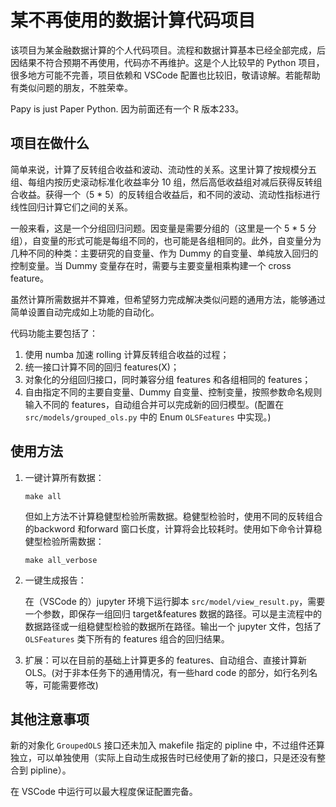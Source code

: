 # 某不再使用的数据计算代码项目

该项目为某金融数据计算的个人代码项目。流程和数据计算基本已经全部完成，后因结果不符合预期不再使用，代码亦不再维护。这是个人比较早的 Python 项目，很多地方可能不完善，项目依赖和 VSCode 配置也比较旧，敬请谅解。若能帮助有类似问题的朋友，不胜荣幸。

Papy is just Paper Python. 因为前面还有一个 R 版本233。

## 项目在做什么

简单来说，计算了反转组合收益和波动、流动性的关系。这里计算了按规模分五组、每组内按历史滚动标准化收益率分 10 组，然后高低收益组对减后获得反转组合收益。获得一个（5 * 5）的反转组合收益后，和不同的波动、流动性指标进行线性回归计算它们之间的关系。

一般来看，这是一个分组回归问题。因变量是需要分组的（这里是一个 5 * 5 分组），自变量的形式可能是每组不同的，也可能是各组相同的。此外，自变量分为几种不同的种类：主要研究的自变量、作为 Dummy 的自变量、单纯放入回归的控制变量。当 Dummy 变量存在时，需要与主要变量相乘构建一个 cross feature。

虽然计算所需数据并不算难，但希望努力完成解决类似问题的通用方法，能够通过简单设置自动完成如上功能的自动化。

代码功能主要包括了：

1. 使用 numba 加速 rolling 计算反转组合收益的过程；
2. 统一接口计算不同的回归 features(X)；
3. 对象化的分组回归接口，同时兼容分组 features 和各组相同的 features；
4. 自由指定不同的主要自变量、Dummy 自变量、控制变量，按照参数命名规则输入不同的 features，自动组合并可以完成新的回归模型。(配置在 `src/models/grouped_ols.py` 中的 Enum `OLSFeatures` 中实现。)

## 使用方法

1. 一键计算所有数据：

    ```shell
    make all
    ```

    但如上方法不计算稳健型检验所需数据。稳健型检验时，使用不同的反转组合的backword 和forward 窗口长度，计算将会比较耗时。使用如下命令计算稳健型检验所需数据：

    ```shell
    make all_verbose
    ```

2. 一键生成报告：

    在（VSCode 的）jupyter 环境下运行脚本 `src/model/view_result.py`，需要一个参数，即保存一组回归 target&features 数据的路径。可以是主流程中的数据路径或一组稳健型检验的数据所在路径。输出一个 jupyter 文件，包括了 `OLSFeatures` 类下所有的 features 组合的回归结果。

3. 扩展：可以在目前的基础上计算更多的 features、自动组合、直接计算新 OLS。(对于非本任务下的通用情况，有一些hard code 的部分，如行名列名等，可能需要修改)

## 其他注意事项

新的对象化 `GroupedOLS` 接口还未加入 makefile 指定的 pipline 中，不过组件还算独立，可以单独使用（实际上自动生成报告时已经使用了新的接口，只是还没有整合到 pipline）。

在 VSCode 中运行可以最大程度保证配置完备。
